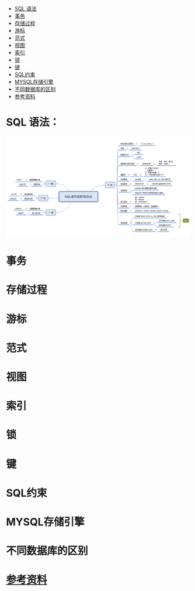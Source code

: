 
<!-- GFM-TOC -->
* <a href="#SQL 语法">SQL 语法</a>
* <a href="#事务">事务</a>
* <a href="#存储过程">存储过程</a>
* <a href="#游标">游标</a>
* <a href="#范式">范式</a>
* <a href="#视图">视图</a>
* <a href="#索引">索引</a>
* <a href="#锁">锁</a>
* <a href="#键">键</a>
* <a href="#SQL约束">SQL约束</a>
* <a href="#MYSQL存储引擎">MYSQL存储引擎</a>
* <a href="#不同数据库的区别">不同数据库的区别</a>
* <a href="#参考资料">参考资料</a>
<!-- GFM-TOC -->

# SQL 语法：
![image](https://github.com/MissAquarius/ForJobHunting/blob/master/image/SQl%E8%AF%AD%E5%8F%A5%E4%BD%8E%E9%98%B6%E7%9F%A5%E8%AF%86%E7%82%B9.png)

# 事务

# 存储过程

# 游标

# 范式

# 视图

# 索引



# 锁

# 键

# SQL约束

# MYSQL存储引擎

# 不同数据库的区别



# [参考资料](https://juejin.im/post/5a9ca0d6518825555c1d1acd)
